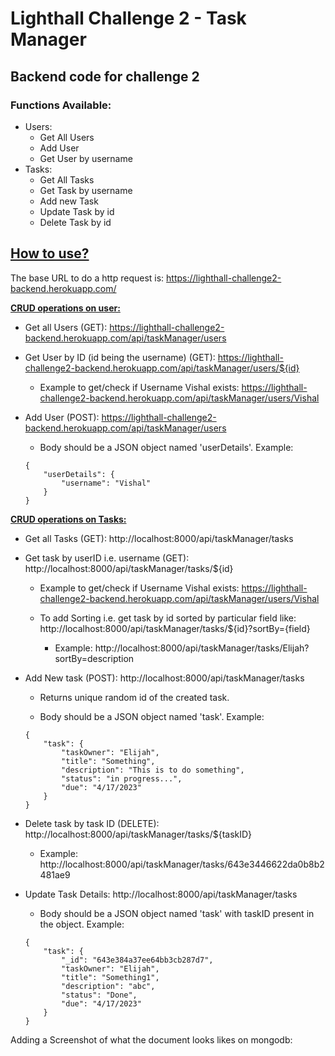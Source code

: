 # Lighthall Challenge 2 - Task Manager

## Backend code for challenge 2

### Functions Available:
- Users: 
    - Get All Users
    - Add User
    - Get User by username
- Tasks:
    - Get All Tasks
    - Get Task by username
    - Add new Task
    - Update Task by id
    - Delete Task by id

## <u>How to use?</u>
The base URL to do a http request is:
https://lighthall-challenge2-backend.herokuapp.com/

<u><b>CRUD operations on user:</b></u>

- Get all Users (GET):
    https://lighthall-challenge2-backend.herokuapp.com/api/taskManager/users

- Get User by ID (id being the username)  (GET):
    https://lighthall-challenge2-backend.herokuapp.com/api/taskManager/users/${id}

    - Example to get/check if Username Vishal exists: https://lighthall-challenge2-backend.herokuapp.com/api/taskManager/users/Vishal

- Add User (POST):
    https://lighthall-challenge2-backend.herokuapp.com/api/taskManager/users

    - Body should be a JSON object named 'userDetails'. Example:
    ```
    {
        "userDetails": {
            "username": "Vishal"
        }
    }
    ```

<u><b>CRUD operations on Tasks:</b></u>

- Get all Tasks (GET):
    http://localhost:8000/api/taskManager/tasks

- Get task by userID i.e. username (GET):
    http://localhost:8000/api/taskManager/tasks/${id}

    - Example to get/check if Username Vishal exists: 
    https://lighthall-challenge2-backend.herokuapp.com/api/taskManager/users/Vishal

    - To add Sorting i.e. get task by id sorted by particular field like:
    http://localhost:8000/api/taskManager/tasks/${id}?sortBy={field}

        - Example: 
            http://localhost:8000/api/taskManager/tasks/Elijah?sortBy=description

- Add New task (POST):
    http://localhost:8000/api/taskManager/tasks

    - Returns unique random id of the created task.

    - Body should be a JSON object named 'task'. Example:
    ```
    {
        "task": {
            "taskOwner": "Elijah",
            "title": "Something",
            "description": "This is to do something",
            "status": "in progress...",
            "due": "4/17/2023"
        }
    }
    ```

- Delete task by task ID (DELETE):
    http://localhost:8000/api/taskManager/tasks/${taskID}

    - Example:
        http://localhost:8000/api/taskManager/tasks/643e3446622da0b8b2481ae9

- Update Task Details:
    http://localhost:8000/api/taskManager/tasks

    - Body should be a JSON object named 'task' with taskID present in the object. Example:
    ```
    {
        "task": {
            "_id": "643e384a37ee64bb3cb287d7",
            "taskOwner": "Elijah",
            "title": "Something1",
            "description": "abc",
            "status": "Done",
            "due": "4/17/2023"
        }
    }
    ```


Adding a Screenshot of what the document looks likes on mongodb:

